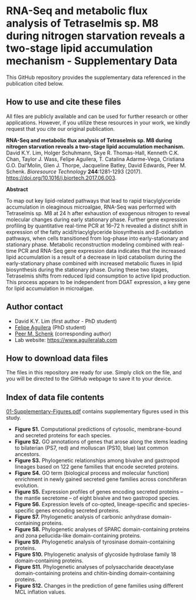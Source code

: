 # RNA-Seq and metabolic flux analysis of Tetraselmis sp. M8 during nitrogen starvation reveals a two-stage lipid accumulation mechanism - Supplementary Data

This GitHub repository provides the supplementary data referenced in the publication cited below.

## How to use and cite these files 

All files are publicly available and can be used for further research or other applications. However, if you utilize these resources in your work, we kindly request that you cite our original publication.

**RNA-Seq and metabolic flux analysis of Tetraselmis sp. M8 during nitrogen starvation reveals a two-stage lipid accumulation mechanism.** David K.Y. Lim, Holger Schuhmann, Skye R. Thomas-Hall, Kenneth C.K. Chan, Taylor J. Wass, Felipe Aguilera, T. Catalina Adarme-Vega, Cristiana G.O. Dal'Molin, Glen J. Thorpe, Jacqueline Batley, David Edwards, Peer M. Schenk. *Bioresource Technology* **244**:1281-1293 (2017). https://doi.org/10.1016/j.biortech.2017.06.003.

**Abstract**

To map out key lipid-related pathways that lead to rapid triacylglyceride accumulation in oleaginous microalgae, RNA-Seq was performed with Tetraselmis sp. M8 at 24 h after exhaustion of exogenous nitrogen to reveal molecular changes during early stationary phase. Further gene expression profiling by quantitative real-time PCR at 16–72 h revealed a distinct shift in expression of the fatty acid/triacylglyceride biosynthesis and β-oxidation pathways, when cells transitioned from log-phase into early-stationary and stationary phase. Metabolic reconstruction modeling combined with real-time PCR and RNA-Seq gene expression data indicates that the increased lipid accumulation is a result of a decrease in lipid catabolism during the early-stationary phase combined with increased metabolic fluxes in lipid biosynthesis during the stationary phase. During these two stages, Tetraselmis shifts from reduced lipid consumption to active lipid production. This process appears to be independent from DGAT expression, a key gene for lipid accumulation in microalgae.

## Author contact

- David K.Y. Lim (first author - PhD student)
- [Felipe Aguilera](mailto:f.aguilera@uq.edu.au) (PhD student)
- [Peer M. Schenk](mailto:p.schenk@uq.edu.au) (corresponding author)
- Lab website: https://www.aguileralab.com

## How to download data files

The files in this repository are ready for use. Simply click on the file, and you will be directed to the GitHub webpage to save it to your device.

## Index of data file contents

[01-Supplementary-Figures.pdf](https://github.com/faguil/Molluscan-Shell-Evolution/blob/main/01-Supplementary-Figures.pdf) contains supplementary figures used in this study.

- **Figure S1.** Computational predictions of cytosolic, membrane-bound and secreted proteins for each species.
- **Figure S2.** GO annotations of genes that arose along the stems leading to bilaterian (PS7, red) and molluscan (PS10, blue) last common ancestors.
- **Figure S3.** Phylogenetic relationships among bivalve and gastropod lineages based on 122 gene families that encode secreted proteins.
- **Figure S4.** GO term (biological process and molecular function) enrichment in newly gained secreted gene families across conchiferan evolution.
- **Figure S5.** Expression profiles of genes encoding secreted proteins – the mantle secretome – of eight bivalve and two gastropod species.
- **Figure S6.** Expression levels of co-opted, lineage-specific and species-specific genes encoding secreted proteins.
- **Figure S7.** Phylogenetic analysis of carbonic anhydrase domain-containing proteins.
- **Figure S8.** Phylogenetic analyses of SPARC domain-containing proteins and zona pellucida-like domain-containing proteins.
- **Figure S9.** Phylogenetic analysis of tyrosinase domain-containing proteins.
- **Figure S10.** Phylogenetic analysis of glycoside hydrolase family 18 domain-containing proteins.
- **Figure S11.** Phylogenetic analyses of polysaccharide deacetylase domain-containing proteins and chitin-binding domain-containing proteins.
- **Figure S12.** Changes in the prediction of gene families using different MCL inflation values.
